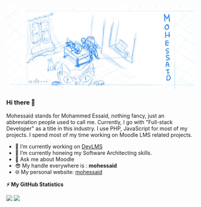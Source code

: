 ![Banner](https://github.com/mohessaid/mohessaid/blob/main/assets/cover.jpg)
### Hi there 👋

Mohessaid stands for Mohammed Essaid, nothing fancy, just an abbreviation people used to call me. Currently, I go with "Full-stack Developer" as a title in this industry. I use PHP, JavaScript for most of my projects. I spend most of my time working on Moodle LMS related projects.

- 🔭 I’m currently working on [DevLMS](https://devlms.com)
- 🌱 I’m currently honeing my Software Architecting skills.
- 💬 Ask me about Moodle
- 😎 My handle everywhere is : **mohessaid**
- 🌐 My personal website: [mohessaid](https://mohessaid.com)

<!-- GitHub stats -->
<b>⚡ My GitHub Statistics</b>

<p>
<!-- GitHub Stats -->
<img height="180em" src="https://github-readme-stats.vercel.app/api?username=mohessaid&show_icons=true&hide_border=true&count_private=true" />

<!-- Most Used Languages -->
<img height="180em" src="https://github-readme-stats.vercel.app/api/top-langs/?username=mohessaid&exclude_repo=KNN-Image-Classification&show_icons=true&hide_border=true&layout=compact&langs_count=8"/>
</p>


